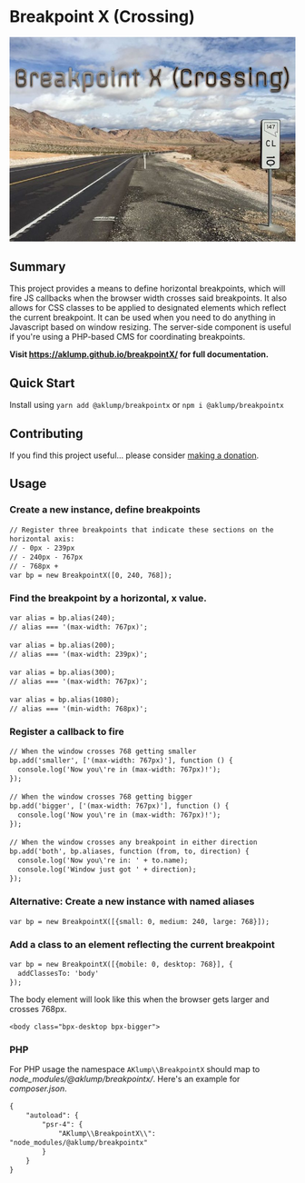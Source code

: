 # Breakpoint X (Crossing)

![Breakpoint X](images/breakpoint-x.jpg)

## Summary

This project provides a means to define horizontal breakpoints, which will fire JS callbacks when the browser width crosses said breakpoints.  It also allows for CSS classes to be applied to designated elements which reflect the current breakpoint.  It can be used when you need to do anything in Javascript based on window resizing.  The server-side component is useful if you're using a PHP-based CMS for coordinating breakpoints.

**Visit <https://aklump.github.io/breakpointX/> for full documentation.**

## Quick Start

Install using `yarn add @aklump/breakpointx` or `npm i @aklump/breakpointx`

## Contributing

If you find this project useful... please consider [making a donation](https://www.paypal.com/cgi-bin/webscr?cmd=_s-xclick&hosted_button_id=4E5KZHDQCEUV8&item_name=Gratitude%20for%20aklump%2Fbreakpoint_x).

## Usage

### Create a new instance, define breakpoints

    // Register three breakpoints that indicate these sections on the horizontal axis:
    // - 0px - 239px
    // - 240px - 767px
    // - 768px +
    var bp = new BreakpointX([0, 240, 768]);

### Find the breakpoint by a horizontal, x value.

    var alias = bp.alias(240);
    // alias === '(max-width: 767px)';

    var alias = bp.alias(200);
    // alias === '(max-width: 239px)';

    var alias = bp.alias(300);
    // alias === '(max-width: 767px)';

    var alias = bp.alias(1080);
    // alias === '(min-width: 768px)';

### Register a callback to fire

    // When the window crosses 768 getting smaller
    bp.add('smaller', ['(max-width: 767px)'], function () {
      console.log('Now you\'re in (max-width: 767px)!');
    });

    // When the window crosses 768 getting bigger
    bp.add('bigger', ['(max-width: 767px)'], function () {
      console.log('Now you\'re in (max-width: 767px)!');
    });

    // When the window crosses any breakpoint in either direction
    bp.add('both', bp.aliases, function (from, to, direction) {
      console.log('Now you\'re in: ' + to.name);
      console.log('Window just got ' + direction);
    });


### Alternative: Create a new instance with named aliases

    var bp = new BreakpointX([{small: 0, medium: 240, large: 768}]);

### Add a class to an element reflecting the current breakpoint

    var bp = new BreakpointX([{mobile: 0, desktop: 768}], {
      addClassesTo: 'body'
    });

The body element will look like this when the browser gets larger and crosses 768px.

    <body class="bpx-desktop bpx-bigger">

### PHP

For PHP usage the namespace `AKlump\\BreakpointX` should map to _node_modules/@aklump/breakpointx/_.  Here's an example for _composer.json_.

    {
        "autoload": {
            "psr-4": {
                "AKlump\\BreakpointX\\": "node_modules/@aklump/breakpointx"
            }
        }
    }
